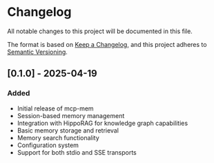 # Changelog

All notable changes to this project will be documented in this file.

The format is based on [Keep a Changelog](https://keepachangelog.com/en/1.0.0/),
and this project adheres to [Semantic Versioning](https://semver.org/spec/v2.0.0.html).

## [0.1.0] - 2025-04-19

### Added
- Initial release of mcp-mem
- Session-based memory management
- Integration with HippoRAG for knowledge graph capabilities
- Basic memory storage and retrieval
- Memory search functionality
- Configuration system
- Support for both stdio and SSE transports